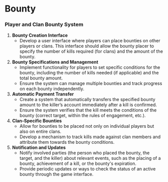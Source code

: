# Bounty

### **Player and Clan Bounty System**

1. **Bounty Creation Interface**
    - Develop a user interface where players can place bounties on other players or clans. This interface should allow the bounty placer to specify the number of kills required (for clans) and the amount of the bounty.
2. **Bounty Specifications and Management**
    - Implement functionality for players to set specific conditions for the bounty, including the number of kills needed (if applicable) and the total bounty amount.
    - Ensure the system can manage multiple bounties and track progress on each bounty independently.
3. **Automatic Payment Transfer**
    - Create a system that automatically transfers the specified bounty amount to the killer’s account immediately after a kill is confirmed.
    - Ensure the system verifies that the kill meets the conditions of the bounty (correct target, within the rules of engagement, etc.).
4. **Clan-Specific Bounties**
    - Allow for bounties to be placed not only on individual players but also on entire clans.
    - Develop a mechanism to track kills made against clan members and attribute them towards the bounty conditions.
5. **Notification and Updates**
    - Notify involved parties (the person who placed the bounty, the target, and the killer) about relevant events, such as the placing of a bounty, achievement of a kill, or the bounty's expiration.
    - Provide periodic updates or ways to check the status of an active bounty through the game interface.